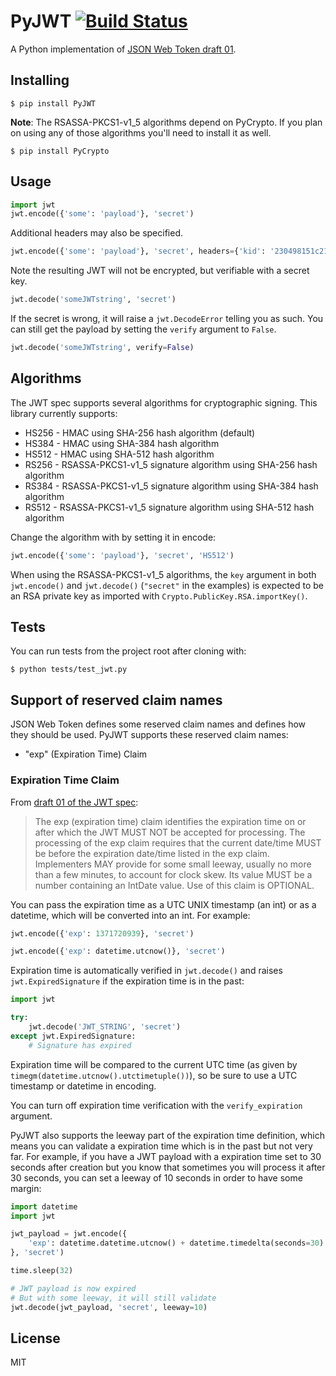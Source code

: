 # PyJWT [![Build Status](https://travis-ci.org/progrium/pyjwt.png?branch=master)](https://travis-ci.org/progrium/pyjwt)

A Python implementation of [JSON Web Token draft 01](http://self-issued.info/docs/draft-jones-json-web-token-01.html).

## Installing

```
$ pip install PyJWT
```

**Note**: The RSASSA-PKCS1-v1_5 algorithms depend on PyCrypto. If you plan on
using any of those algorithms you'll need to install it as well.

```
$ pip install PyCrypto
```

## Usage

```python
import jwt
jwt.encode({'some': 'payload'}, 'secret')
```

Additional headers may also be specified.

```python
jwt.encode({'some': 'payload'}, 'secret', headers={'kid': '230498151c214b788dd97f22b85410a5'})
```

Note the resulting JWT will not be encrypted, but verifiable with a secret key.

```python
jwt.decode('someJWTstring', 'secret')
```

If the secret is wrong, it will raise a `jwt.DecodeError` telling you as such.
You can still get the payload by setting the `verify` argument to `False`.

```python
jwt.decode('someJWTstring', verify=False)
```

## Algorithms

The JWT spec supports several algorithms for cryptographic signing. This library
currently supports:

* HS256 - HMAC using SHA-256 hash algorithm (default)
* HS384 - HMAC using SHA-384 hash algorithm
* HS512 - HMAC using SHA-512 hash algorithm
* RS256 - RSASSA-PKCS1-v1_5 signature algorithm using SHA-256 hash algorithm
* RS384 - RSASSA-PKCS1-v1_5 signature algorithm using SHA-384 hash algorithm
* RS512 - RSASSA-PKCS1-v1_5 signature algorithm using SHA-512 hash algorithm

Change the algorithm with by setting it in encode:

```python
jwt.encode({'some': 'payload'}, 'secret', 'HS512')
```

When using the RSASSA-PKCS1-v1_5 algorithms, the `key` argument in both
`jwt.encode()` and `jwt.decode()` (`"secret"` in the examples) is expected to
be an RSA private key as imported with `Crypto.PublicKey.RSA.importKey()`.

## Tests

You can run tests from the project root after cloning with:

```
$ python tests/test_jwt.py
```

## Support of reserved claim names

JSON Web Token defines some reserved claim names and defines how they should be
used. PyJWT supports these reserved claim names:

 - "exp" (Expiration Time) Claim

### Expiration Time Claim

From [draft 01 of the JWT spec](http://self-issued.info/docs/draft-jones-json-web-token-01.html#ReservedClaimName):

> The exp (expiration time) claim identifies the expiration time on or after
> which the JWT MUST NOT be accepted for processing. The processing of the exp
> claim requires that the current date/time MUST be before the expiration
> date/time listed in the exp claim. Implementers MAY provide for some small
> leeway, usually no more than a few minutes, to account for clock skew. Its
> value MUST be a number containing an IntDate value. Use of this claim is
> OPTIONAL.

You can pass the expiration time as a UTC UNIX timestamp (an int) or as a
datetime, which will be converted into an int. For example:

```python
jwt.encode({'exp': 1371720939}, 'secret')

jwt.encode({'exp': datetime.utcnow()}, 'secret')
```

Expiration time is automatically verified in `jwt.decode()` and raises
`jwt.ExpiredSignature` if the expiration time is in the past:

```python
import jwt

try:
    jwt.decode('JWT_STRING', 'secret')
except jwt.ExpiredSignature:
    # Signature has expired
```

Expiration time will be compared to the current UTC time (as given by
`timegm(datetime.utcnow().utctimetuple())`), so be sure to use a UTC timestamp
or datetime in encoding.

You can turn off expiration time verification with the `verify_expiration` argument.

PyJWT also supports the leeway part of the expiration time definition, which
means you can validate a expiration time which is in the past but not very far.
For example, if you have a JWT payload with a expiration time set to 30 seconds
after creation but you know that sometimes you will process it after 30 seconds,
you can set a leeway of 10 seconds in order to have some margin:

```python
import datetime
import jwt

jwt_payload = jwt.encode({
    'exp': datetime.datetime.utcnow() + datetime.timedelta(seconds=30)
}, 'secret')

time.sleep(32)

# JWT payload is now expired
# But with some leeway, it will still validate
jwt.decode(jwt_payload, 'secret', leeway=10)
```

## License

MIT
